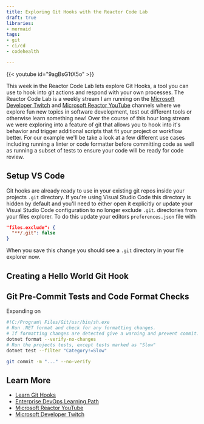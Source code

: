 ```yaml
---
title: Exploring Git Hooks with the Reactor Code Lab
draft: true
libraries:
- mermaid
tags:
- git
- ci/cd
- codehealth

---
```


{{< youtube id="9agBsG1tX5o" >}}

This week in the Reactor Code Lab lets explore Git Hooks, a tool you can use to hook into git actions and respond with your own processes. The Reactor Code Lab is a weekly stream I am running on the [Microsoft Developer Twitch](https://www.twitch.tv/microsoftdeveloper) and [Microsoft Reactor YouTube](https://www.youtube.com/c/MicrosoftReactor1) channels where we explore fun new topics in software development, test out different tools or otherwise learn something new! Over the course of this hour long stream we were exploring into a feature of git that allows you to hook into it's behavior and trigger additional scripts that fit your project or workflow better. For our example we'll be take a look at a few different use cases including running a linter or code formatter before committing code as well as running a subset of tests to ensure your code will be ready for code review.

## Setup VS Code

Git hooks are already ready to use in your existing git repos inside your projects `.git` directory. If you're using Visual Studio Code this directory is hidden by default and you'll need to either open it explicitly or update your Visual Studio Code configuration to no longer exclude `.git`. directories from your files explorer. To do this update your editors `preferences.json` file with

```json
"files.exclude": {
  "**/.git": false
}
```

When you save this change you should see a `.git` directory in your file explorer now.

## Creating a Hello World Git Hook

## Git Pre-Commit Tests and Code Format Checks

Expanding on

```sh
#!C:/Program\ Files/Git/usr/bin/sh.exe
# Run .NET format and check for any formatting changes.
# If formatting changes are detected give a warning and prevent commit.
dotnet format --verify-no-changes
# Run the projects tests, except tests marked as "Slow"
dotnet test --filter "Category!=Slow"
```

```sh
git commit -m "..." --no-verify
```

## Learn More

- [Learn Git Hooks]()
- [Enterprise DevOps Learning Path]()
- [Microsoft Reactor YouTube](https://www.youtube.com/c/MicrosoftReactor1)
- [Microsoft Developer Twitch](https://www.twitch.tv/microsoftdeveloper)